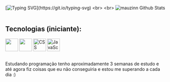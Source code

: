 [![Typing SVG](https://readme-typing-svg.herokuapp.com/?color=FAFAD2&size=35&center=true&vCenter=true&width=1000&lines=Olá,+Sou+o+Mauzin;Tenho+14+anos;Estudando+para+em+Breve+se+tornar+um+Dev+Front+End!)](https://git.io/typing-svg)
<br>
<br>
![mauzinn Github Stats](https://github-readme-stats.vercel.app/api/top-langs/?username=mauzinn&theme=blue-green)<br><br>

## Tecnologias (iniciante):
<div style="display: inline-block">
  <img align="center" width="40px" src="https://camo.githubusercontent.com/442c452cb73752bb1914ce03fce2017056d651a2099696b8594ddf5ccc74825e/68747470733a2f2f63646e2e6a7364656c6976722e6e65742f67682f64657669636f6e732f64657669636f6e2f69636f6e732f6a6176617363726970742f6a6176617363726970742d6f726967696e616c2e737667" />
  <img align="center" width="40px" src="https://camo.githubusercontent.com/984b2a88651f862c502e3881c6fa5d27f077948241fe49684a0879cae28014e2/68747470733a2f2f63646e2e6a7364656c6976722e6e65742f67682f64657669636f6e732f64657669636f6e2f69636f6e732f68746d6c352f68746d6c352d6f726967696e616c2d776f72646d61726b2e737667" />
  <img align="center" alt="CSS" width="40px" src="https://camo.githubusercontent.com/7894f44095e8df88e2c12b0f2c91441ca66d029cf10ae3c068362bb9e68d3df9/68747470733a2f2f63646e2e6a7364656c6976722e6e65742f67682f64657669636f6e732f64657669636f6e2f69636f6e732f637373332f637373332d6f726967696e616c2d776f72646d61726b2e737667" />
  <img align="center" alt="JavaScript" width="40px" src="https://camo.githubusercontent.com/5fa137d222dde7b69acd22c6572a065ce3656e6ffa1f5e88c1b5c7a935af3cc6/68747470733a2f2f63646e2e6a7364656c6976722e6e65742f67682f64657669636f6e732f64657669636f6e2f69636f6e732f7673636f64652f7673636f64652d6f726967696e616c2e737667" /><br><br>
</div>

Estudando programação tenho aproximadamente 3 semanas de estudo e até agora fiz coisas que eu não conseguiria e estou me superando a cada dia :)
